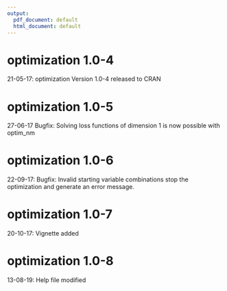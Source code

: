 ```yaml
---
output:
  pdf_document: default
  html_document: default
---
```

# optimization 1.0-4
21-05-17:  optimization Version 1.0-4 released to CRAN

# optimization 1.0-5
27-06-17 Bugfix: Solving loss functions of dimension 1 is now possible with optim_nm

# optimization 1.0-6
22-09-17: Bugfix: Invalid starting variable combinations stop the optimization and generate an error message.

# optimization 1.0-7
20-10-17: Vignette added

# optimization 1.0-8
13-08-19: Help file modified
